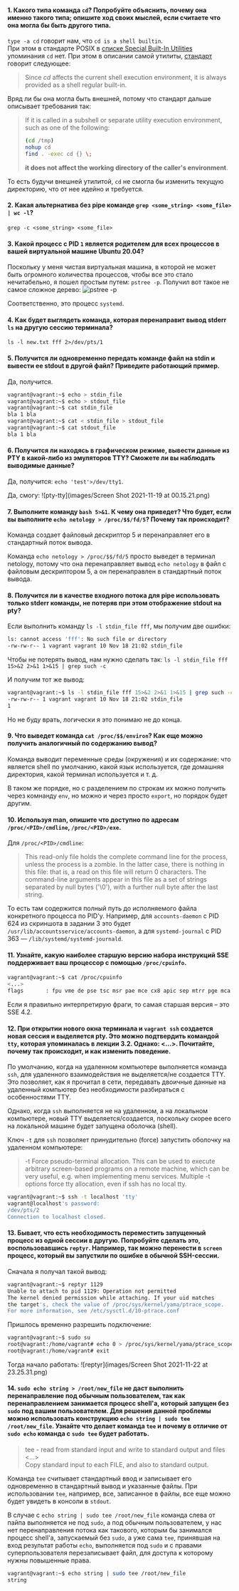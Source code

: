 #### 1. Какого типа команда `cd`? Попробуйте объяснить, почему она именно такого типа; опишите ход своих мыслей, если считаете что она могла бы быть другого типа.

`type -a cd` говорит нам, что `cd is a shell builtin`.  
При этом в стандарте POSIX в [списке Special Built-In Utilities](https://pubs.opengroup.org/onlinepubs/9699919799.2016edition/utilities/V3_chap02.html#tag_18_14) упоминания `cd` нет. При этом в описании самой утилиты, [стандарт](https://pubs.opengroup.org/onlinepubs/9699919799/utilities/cd.html) говорит следующее:
> Since _cd_ affects the current shell execution environment, it is always provided as a shell regular built-in.

Вряд ли бы она могла быть внешней, потому что стандарт дальше описывает требования так:
> If it is called in a subshell or separate utility execution environment, such as one of the following:
>````bash
>(cd /tmp)
> nohup cd
> find . -exec cd {} \;
>````
>**it does not affect the working directory of the caller's environment**.

То есть будучи внешней утилитой, `cd` не смогла бы изменить текущую директорию, что от нее идейно и требуется.

#### 2. Какая альтернатива без pipe команде `grep <some_string> <some_file> | wc -l`?

`grep -c <some_string> <some_file>`

#### 3. Какой процесс с PID `1` является родителем для всех процессов в вашей виртуальной машине Ubuntu 20.04?

Поскольку у меня чистая виртуальная машина, в которой не может быть огромного количества процессов, чтобы все это стало нечитабельно, я пошел простым путем: `pstree -p`. Получил вот такое не самое сложное дерево:
![pstree -p](https://github.com/Opalennyi/Netology_DevOps/blob/master/03-sysadmin-02-terminal/images/Screen%20Shot%202021-11-16%20at%2023.55.49.png)

Соответственно, это процесс `systemd`.

#### 4. Как будет выглядеть команда, которая перенаправит вывод stderr `ls` на другую сессию терминала?

`ls -l new.txt fff 2>/dev/pts/1`

#### 5. Получится ли одновременно передать команде файл на stdin и вывести ее stdout в другой файл? Приведите работающий пример.

Да, получится.
```bash
vagrant@vagrant:~$ echo > stdin_file
vagrant@vagrant:~$ echo > stdout_file
vagrant@vagrant:~$ cat stdin_file
bla 1 bla
vagrant@vagrant:~$ cat < stdin_file > stdout_file
vagrant@vagrant:~$ cat stdout_file
bla 1 bla
```

#### 6. Получится ли находясь в графическом режиме, вывести данные из PTY в какой-либо из эмуляторов TTY? Сможете ли вы наблюдать выводимые данные?

Да, получится: `echo 'test'>/dev/tty1`.

Да, смогу:
![pty-tty](images/Screen Shot 2021-11-19 at 00.15.21.png)

#### 7. Выполните команду `bash 5>&1`. К чему она приведет? Что будет, если вы выполните `echo netology > /proc/$$/fd/5`? Почему так происходит?

Команда создает файловый дескриптор 5 и перенаправляет его в стандартный поток вывода.

Команда `echo netology > /proc/$$/fd/5` просто выведет в терминал netology, потому что она перенаправляет вывод `echo netology` в файл с файловым дескриптором 5, а он перенаправлен в стандартный поток вывода.

#### 8. Получится ли в качестве входного потока для pipe использовать только stderr команды, не потеряв при этом отображение stdout на pty?

Если выполнить команду `ls -l stdin_file fff`, мы получим две ошибки:
```bash
ls: cannot access 'fff': No such file or directory
-rw-rw-r-- 1 vagrant vagrant 10 Nov 18 21:02 stdin_file
```

Чтобы не потерять вывод, нам нужно сделать так: `ls -l stdin_file fff 15>&2 2>&1 1>&15 | grep such -c`

И получим тот же вывод:
```bash
vagrant@vagrant:~$ ls -l stdin_file fff 15>&2 2>&1 1>&15 | grep such -c
-rw-rw-r-- 1 vagrant vagrant 10 Nov 18 21:02 stdin_file
1
```

Но не буду врать, логически я это понимаю не до конца.

#### 9. Что выведет команда `cat /proc/$$/environ`? Как еще можно получить аналогичный по содержанию вывод?

Команда выводит переменные среды (окружения) и их содержание: что является shell по умолчанию, какой язык используется, где домашняя директория, какой терминал используется и т. д.

В таком же порядке, но с разделением по строкам их можно получить через комнанду `env`, но можно и через просто `export`, но порядок будет другим.

#### 10. Используя man, опишите что доступно по адресам `/proc/<PID>/cmdline`, `/proc/<PID>/exe`.

Для `/proc/<PID>/cmdline`:
> This read-only file holds the complete command line for the process, unless the process is a zombie.  In the latter case, there is nothing in this file: that is, a read on this file will return 0 characters. The command-line arguments appear in this file as a set of strings separated by null bytes ('\0'), with a further null byte after the last string.

То есть там содержится полный путь до исполняемого файла конкретного процесса по PID'у. Например, для `accounts-daemon` с PID 624 из скриншота в задании 3 это будет `/usr/lib/accountsservice/accounts-daemon`, а для `systemd-journal` с PID 363 — `/lib/systemd/systemd-journald`.

#### 11. Узнайте, какую наиболее старшую версию набора инструкций SSE поддерживает ваш процессор с помощью `/proc/cpuinfo`.

````bash
vagrant@vagrant:~$ cat /proc/cpuinfo
<...>
flags		: fpu vme de pse tsc msr pae mce cx8 apic sep mtrr pge mca cmov pat pse36 clflush mmx fxsr sse sse2 ht syscall nx rdtscp lm constant_tsc rep_good nopl xtopology nonstop_tsc cpuid tsc_known_freq pni pclmulqdq ssse3 cx16 sse4_1 sse4_2 x2apic popcnt aes xsave avx hypervisor lahf_lm pti md_clear flush_l1d
````

Если я правильно интерпретирую фраги, то самая старшая версия – это SSE 4.2.

#### 12. При открытии нового окна терминала и `vagrant ssh` создается новая сессия и выделяется pty. Это можно подтвердить командой `tty`, которая упоминалась в лекции 3.2. Однако: <...>. Почитайте, почему так происходит, и как изменить поведение.

По умолчанию, когда на удаленном компьютере выполняется команда `ssh`, для удаленного взаимодействия не выделяется/не создается TTY. Это позволяет, как я прочитал в сети, передавать двоичные данные на удаленный компьютер без необходимости разбираться с особенностями TTY.

Однако, когда `ssh` выполняется не на удаленном, а на локальном компьютере, новый TTY выделяется/создается, поскольку скорее всего на локальной машине будет запущена оболочка (shell).

Ключ `-t` для `ssh` позволяет принудительно (force) запустить оболочку на удаленном компьютере:

>-t Force pseudo-terminal allocation.  This can be used to execute arbitrary screen-based programs on a remote machine, which can be very
>useful, e.g. when implementing menu services.  Multiple -t options force tty allocation, even if ssh has no local tty.

````bash
vagrant@vagrant:~$ ssh -t localhost 'tty'
vagrant@localhost's password:
/dev/pts/2
Connection to localhost closed.
````

#### 13. Бывает, что есть необходимость переместить запущенный процесс из одной сессии в другую. Попробуйте сделать это, воспользовавшись `reptyr`. Например, так можно перенести в `screen` процесс, который вы запустили по ошибке в обычной SSH-сессии.

Сначала я получал такой вывод:
````bash
vagrant@vagrant:~$ reptyr 1129
Unable to attach to pid 1129: Operation not permitted
The kernel denied permission while attaching. If your uid matches
the target's, check the value of /proc/sys/kernel/yama/ptrace_scope.
For more information, see /etc/sysctl.d/10-ptrace.conf
````

Пришлось временно разрешить подключение:
````bash
vagrant@vagrant:~$ sudo su
root@vagrant:/home/vagrant# echo 0 > /proc/sys/kernel/yama/ptrace_scope
root@vagrant:/home/vagrant# exit
````

Тогда начало работать:
![reptyr](images/Screen Shot 2021-11-22 at 23.25.31.png)

#### 14. `sudo echo string > /root/new_file` не даст выполнить перенаправление под обычным пользователем, так как перенаправлением занимается процесс shell'а, который запущен без `sudo` под вашим пользователем. Для решения данной проблемы можно использовать конструкцию `echo string | sudo tee /root/new_file`. Узнайте что делает команда `tee` и почему в отличие от `sudo echo` команда с `sudo tee` будет работать.

>tee - read from standard input and write to standard output and files  
> <...>  
> Copy standard input to each FILE, and also to standard output.

Команда `tee` считывает стандартный ввод и записывает его одновременно в стандартный вывод и указанные файлы. При использовании `tee`, например, все, записанное в файлы, все еще можно будет увидеть в консоли в `stdout`.

В случае с `echo string | sudo tee /root/new_file` команда слева от пайпа выполняется не под `sudo`, а под обычным пользователем, у нас нет перенаправления потока как такового, которым бы занимался процесс shell'а, запускаемый без `sudo`, а уже сама `tee`, принявшая на вход результат работы `echo`, выполняется под `sudo` и с правами суперпользователя перезаписывает файл, для доступа к которому нужны повышенные права.

````bash
vagrant@vagrant:~$ echo string | sudo tee /root/new_file
string
````
